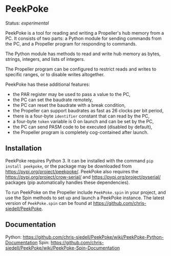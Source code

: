 # PeekPoke
Status: _experimental_

PeekPoke is a tool for reading and writing a Propeller's hub memory from a PC. It consists of two parts: a Python module for sending commands from the PC, and a Propeller program for responding to commands.

The Python module has methods to read and write hub memory as bytes, strings, integers, and lists of integers.

The Propeller program can be configured to restrict reads and writes to specific ranges, or to disable writes altogether.

PeekPoke has these additional features:
- the PAR register may be used to pass a value to the PC,
- the PC can set the baudrate remotely,
- the PC can reset the baudrate with a break condition,
- the Propeller can support baudrates as fast as 26 clocks per bit period,
- there is a four-byte `identifier` constant that can read by the PC,
- a four-byte `token` variable is 0 on launch and can be set by the PC,
- the PC can send PASM code to be executed (disabled by default),
- the Propeller program is completely cog-contained after launch.

## Installation

PeekPoke requires Python 3. It can be installed with the command `pip install peekpoke`, or the package may be downloaded from <https://pypi.org/project/peekpoke/>.  PeekPoke also requires the <https://pypi.org/project/crow-serial/> and <https://pypi.org/project/pyserial/> packages (pip automatically handles these dependencies).

To run PeekPoke on the Propeller include `PeekPoke.spin`  in your project, and use the Spin methods to set up and launch a PeekPoke instance. The latest version of `PeekPoke.spin` can be found at <https://github.com/chris-siedell/PeekPoke>.

## Documentation

Python: https://github.com/chris-siedell/PeekPoke/wiki/PeekPoke-Python-Documentation
Spin: https://github.com/chris-siedell/PeekPoke/wiki/PeekPoke-Spin-Documentation



